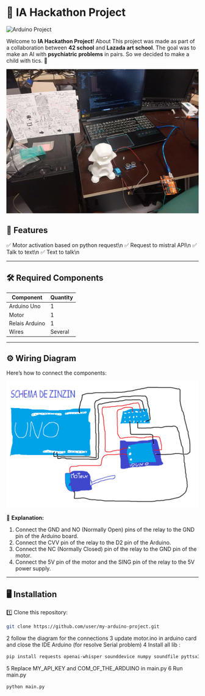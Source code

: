 # 🚀 IA Hackathon Project

![Arduino Project](images/project.png)

Welcome to **IA Hackathon Project**! About
This project was made as part of a collaboration between **42 school** and **Lazada art school**. The goal was to make an AI with **psychiatric problems** in pairs. So we decided to make a child with tics. 🎯

![Photo](assets/images/project.jpg)

## 📌 Features  
✅ Motor activation based on python request\n
✅ Request to mistral API\n
✅ Talk to text\n
✅ Text to talk\n

---

## 🛠️ Required Components
| Component       | Quantity |
|-----------------|----------|
| Arduino Uno     | 1        |
| Motor           | 1        |
| Relais Arduino  | 1        |
| Wires           | Several  |

---

## ⚙️ Wiring Diagram
Here’s how to connect the components:  

![Schemat](assets/images/schema.png)

📌 **Explanation:**  
1. Connect the GND and NO (Normally Open) pins of the relay to the GND pin of the Arduino board.
2. Connect the CVV pin of the relay to the D2 pin of the Arduino.
3. Connect the NC (Normally Closed) pin of the relay to the GND pin of the motor.
4. Connect the 5V pin of the motor and the SING pin of the relay to the 5V power supply.

---

## 🖥️ Installation
1️⃣ Clone this repository:
```sh
git clone https://github.com/user/my-arduino-project.git
```
2 follow the diagram for the connections
3 update motor.ino in arduino card and close the IDE Arduino (for resolve Serial problem)
4 Install all lib :
```sh
pip install requests openai-whisper sounddevice numpy soundfile pyttsx3 pygame pyserial
```
5 Replace MY_API_KEY and COM_OF_THE_ARDUINO in main.py
6 Run main.py
```sh
python main.py
```


